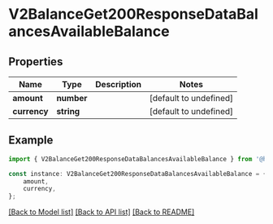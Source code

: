 # V2BalanceGet200ResponseDataBalancesAvailableBalance


## Properties

Name | Type | Description | Notes
------------ | ------------- | ------------- | -------------
**amount** | **number** |  | [default to undefined]
**currency** | **string** |  | [default to undefined]

## Example

```typescript
import { V2BalanceGet200ResponseDataBalancesAvailableBalance } from '@hiilo/airalo';

const instance: V2BalanceGet200ResponseDataBalancesAvailableBalance = {
    amount,
    currency,
};
```

[[Back to Model list]](../README.md#documentation-for-models) [[Back to API list]](../README.md#documentation-for-api-endpoints) [[Back to README]](../README.md)
